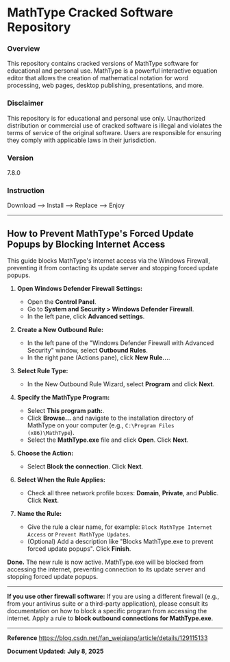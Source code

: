 
# MathType Cracked Software Repository
### Overview
This repository contains cracked versions of MathType software for educational and personal use. MathType is a powerful interactive equation editor that allows the creation of mathematical notation for word processing, web pages, desktop publishing, presentations, and more.
### Disclaimer
This repository is for educational and personal use only. Unauthorized distribution or commercial use of cracked software is illegal and violates the terms of service of the original software. Users are responsible for ensuring they comply with applicable laws in their jurisdiction.
### Version 
7.8.0
### Instruction
Download --> Install --> Replace --> Enjoy

---

## How to Prevent MathType's Forced Update Popups by Blocking Internet Access

This guide blocks MathType's internet access via the Windows Firewall, preventing it from contacting its update server and stopping forced update popups.

1.  **Open Windows Defender Firewall Settings:**
    *   Open the **Control Panel**.
    *   Go to **System and Security > Windows Defender Firewall**.
    *   In the left pane, click **Advanced settings**.

2.  **Create a New Outbound Rule:**
    *   In the left pane of the "Windows Defender Firewall with Advanced Security" window, select **Outbound Rules**.
    *   In the right pane (Actions pane), click **New Rule...**.

3.  **Select Rule Type:**
    *   In the New Outbound Rule Wizard, select **Program** and click **Next**.

4.  **Specify the MathType Program:**
    *   Select **This program path:**.
    *   Click **Browse...** and navigate to the installation directory of MathType on your computer (e.g., `C:\Program Files (x86)\MathType`).
    *   Select the **MathType.exe** file and click **Open**. Click **Next**.

5.  **Choose the Action:**
    *   Select **Block the connection**. Click **Next**.

6.  **Select When the Rule Applies:**
    *   Check all three network profile boxes: **Domain**, **Private**, and **Public**. Click **Next**.

7.  **Name the Rule:**
    *   Give the rule a clear name, for example: `Block MathType Internet Access` or `Prevent MathType Updates`.
    *   (Optional) Add a description like "Blocks MathType.exe to prevent forced update popups". Click **Finish**.

**Done.** The new rule is now active. MathType.exe will be blocked from accessing the internet, preventing connection to its update server and stopping forced update popups.

---

**If you use other firewall software:** If you are using a different firewall (e.g., from your antivirus suite or a third-party application), please consult its documentation on how to block a specific program from accessing the internet. Apply a rule to **block outbound connections for MathType.exe**.

---

**Reference** https://blog.csdn.net/fan_weiqiang/article/details/129115133 

**Document Updated:** **July 8, 2025**

